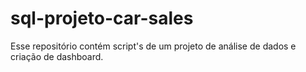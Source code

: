 # sql-projeto-car-sales
Esse repositório contém script's de um projeto de análise de dados e criação de dashboard.
